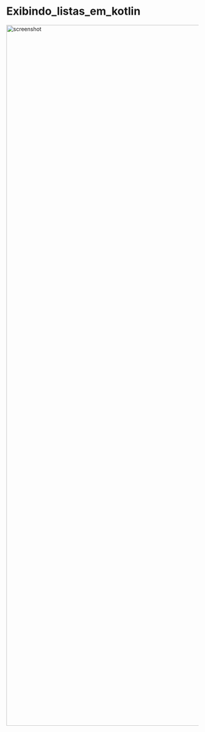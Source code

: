 # Exibindo_listas_em_kotlin

<img width="1832" alt="screenshot" src="https://user-images.githubusercontent.com/110606499/226626678-bcc9ad18-238c-4766-96f9-0f066cc0f5c6.png">
